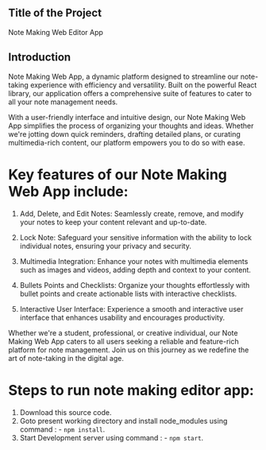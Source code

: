 ## Title of the Project

Note Making Web Editor App

## Introduction

Note Making Web App, a dynamic platform designed to streamline our note-taking experience with efficiency and versatility. Built on the powerful React library, our application offers a comprehensive suite of features to cater to all your note management needs.

With a user-friendly interface and intuitive design, our Note Making Web App simplifies the process of organizing your thoughts and ideas. Whether we're jotting down quick reminders, drafting detailed plans, or curating multimedia-rich content, our platform empowers you to do so with ease.

# Key features of our Note Making Web App include:
1. Add, Delete, and Edit Notes: Seamlessly create, remove, and modify your notes to keep your content relevant and up-to-date.

2. Lock Note: Safeguard your sensitive information with the ability to lock individual notes, ensuring your privacy and security.

3. Multimedia Integration: Enhance your notes with multimedia elements such as images and videos, adding depth and context to your content.

4. Bullets Points and Checklists: Organize your thoughts effortlessly with bullet points and create actionable lists with interactive checklists.

5. Interactive User Interface: Experience a smooth and interactive user interface that enhances usability and encourages productivity.

Whether we're a student, professional, or creative individual, our Note Making Web App caters to all users seeking a reliable and feature-rich platform for note management. Join us on this journey as we redefine the art of note-taking in the digital age.

# Steps to run note making editor app: 
1. Download this source code.
2. Goto present working directory and install node_modules using command : - `npm install`.
3. Start Development server using command : - `npm start`.
